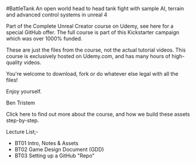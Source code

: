 #BattleTank
An open world head to head tank fight with sample AI, terrain and advanced control systems in unreal 4

Part of the Complete Unreal Creator course on Udemy, see here for a special GitHub offer. The full course is part of this Kickstarter campaign which was over 1000% funded.

These are just the files from the course, not the actual tutorial videos. This course is exclusively hosted on Udemy.com, and has many hours of high-quality videos.

You're welcome to download, fork or do whatever else legal with all the files!

Enjoy yourself.

Ben Tristem

Click here to find out more about the course, and how we build these assets step-by-step.

Lecture List;-

* BT01 Intro, Notes & Assets
* BT02 Game Design Document (GDD)
* BT03 Setting up a GitHub "Repo"